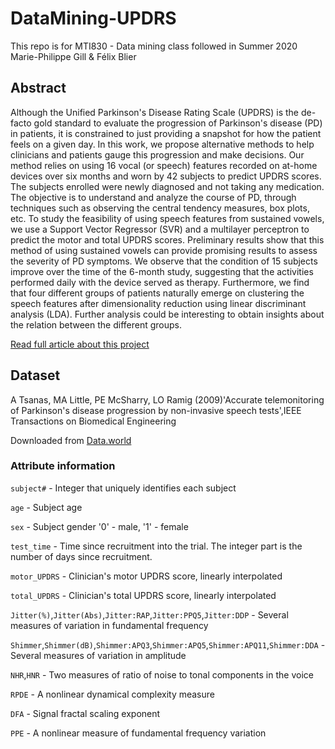 # DataMining-UPDRS
This repo is for MTI830 - Data mining class followed in Summer 2020
Marie-Philippe Gill & Félix Blier

## Abstract

Although the Unified Parkinson's Disease Rating Scale (UPDRS) is the de-facto gold standard to evaluate the progression of Parkinson's disease (PD) in patients, it is constrained to just providing a snapshot for how the patient feels on a given day. In this work, we propose alternative methods to help clinicians and patients gauge this progression and make decisions. Our method relies on using 16 vocal (or speech) features recorded on at-home devices over six months and worn by 42 subjects to predict UPDRS scores. The subjects enrolled were newly diagnosed and not taking any medication. The objective is to understand and analyze the course of PD, through techniques such as observing the central tendency measures, box plots, etc. To study the feasibility of using speech features from sustained vowels, we use a Support Vector Regressor (SVR) and a multilayer perceptron to predict the motor and total UPDRS scores. Preliminary results show that this method of using sustained vowels can provide promising results to assess the severity of PD symptoms. We observe that the condition of 15 subjects improve over the time of the 6-month study, suggesting that the activities performed daily with the device served as therapy. Furthermore, we find that four different groups of patients naturally emerge on clustering the speech features after dimensionality reduction using linear discriminant analysis (LDA). Further analysis could be interesting to obtain insights about the relation between the different groups.

[Read full article about this project](https://github.com/Mymoza/DataMining-UPDRS/blob/master/MTI830-MPGILL-FBLIER.pdf)

## Dataset

A Tsanas, MA Little, PE McSharry, LO Ramig (2009)'Accurate telemonitoring of Parkinson's disease progression by non-invasive speech tests',IEEE Transactions on Biomedical Engineering 

Downloaded from [Data.world](https://data.world/uci/parkinsons-telemonitoring/workspace/project-summary?agentid=uci&datasetid=parkinsons-telemonitoring)

### Attribute information 

`subject#` - Integer that uniquely identifies each subject

`age` - Subject age

`sex` - Subject gender '0' - male, '1' - female

`test_time` - Time since recruitment into the trial. The integer part is the number of days since recruitment.

`motor_UPDRS` - Clinician's motor UPDRS score, linearly interpolated

`total_UPDRS` - Clinician's total UPDRS score, linearly interpolated

`Jitter(%)`,`Jitter(Abs)`,`Jitter:RAP`,`Jitter:PPQ5`,`Jitter:DDP` - Several measures of variation in fundamental frequency

`Shimmer`,`Shimmer(dB)`,`Shimmer:APQ3`,`Shimmer:APQ5`,`Shimmer:APQ11`,`Shimmer:DDA` - Several measures of variation in amplitude

`NHR`,`HNR` - Two measures of ratio of noise to tonal components in the voice

`RPDE` - A nonlinear dynamical complexity measure

`DFA` - Signal fractal scaling exponent

`PPE` - A nonlinear measure of fundamental frequency variation
